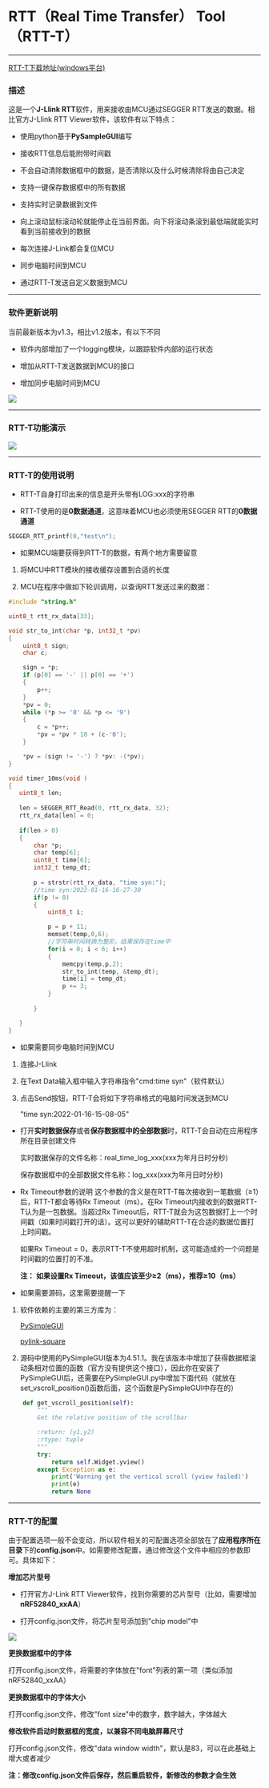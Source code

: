 # RTT（Real Time Transfer） Tool（RTT-T）
---

[RTT-T下载地址(windows平台)](https://github.com/liuhao1946/RTT-T-Project/releases)

### 描述
这是一个**J-Llink RTT**软件，用来接收由MCU通过SEGGER RTT发送的数据。相比官方J-Llink RTT Viewer软件，该软件有以下特点：
* 使用python基于**PySampleGUI**编写

* 接收RTT信息后能附带时间戳
* 不会自动清除数据框中的数据，是否清除以及什么时候清除将由自己决定
* 支持一键保存数据框中的所有数据
* 支持实时记录数据到文件
* 向上滚动鼠标滚动轮就能停止在当前界面。向下将滚动条滚到最低端就能实时看到当前接收到的数据
* 每次连接J-Link都会复位MCU
* 同步电脑时间到MCU
* 通过RTT-T发送自定义数据到MCU

---
### 软件更新说明
当前最新版本为v1.3，相比v1.2版本，有以下不同
* 软件内部增加了一个logging模块，以跟踪软件内部的运行状态

* 增加从RTT-T发送数据到MCU的接口

* 增加同步电脑时间到MCU

![](https://github.com/liuhao1946/RTT-T-Project/blob/master/image/3.png)

---
### RTT-T功能演示

![](https://github.com/liuhao1946/RTT-T-Project/blob/master/image/1.gif)

---
### RTT-T的使用说明
* RTT-T自身打印出来的信息是开头带有LOG:xxx的字符串

* RTT-T使用的是**0数据通道**，这意味着MCU也必须使用SEGGER RTT的**0数据通道**

```c
SEGGER_RTT_printf(0,"test\n");
```

* 如果MCU端要获得到RTT-T的数据，有两个地方需要留意
1. 将MCU中RTT模块的接收缓存设置到合适的长度

2. MCU在程序中做如下轮训调用，以查询RTT发送过来的数据：
```c
#include "string.h"

uint8_t rtt_rx_data[33];

void str_to_int(char *p, int32_t *pv)
{
	uint8_t sign;
	char c;

	sign = *p;
	if (p[0] == '-' || p[0] == '+')
	{
		p++;
	}
	*pv = 0;
	while (*p >= '0' && *p <= '9')
	{
		c = *p++;
		*pv = *pv * 10 + (c-'0');
	}

	*pv = (sign != '-') ? *pv: -(*pv);
}

void timer_10ms(void )
{
   uint8_t len;
    
   len = SEGGER_RTT_Read(0, rtt_rx_data, 32);
   rtt_rx_data[len] = 0;
    
   if(len > 0)
   {
       char *p;
       char temp[6];
       uint8_t time[6];
       int32_t temp_dt;
       
       p = strstr(rtt_rx_data, "time syn:");
       //time syn:2022-01-16-16-27-30
       if(p != 0)
       {
           uint8_t i;

           p = p + 11;
           memset(temp,0,6);
           //字符串时间转换为整形，结果保存在time中
           for(i = 0; i < 6; i++)
           {
               memcpy(temp,p,2);
               str_to_int(temp, &temp_dt);
               time[i] = temp_dt;
               p += 3;
           }
           
       }

   }
}
```

* 如果需要同步电脑时间到MCU
1. 连接J-Llink

2. 在Text Data输入框中输入字符串指令"cmd:time syn"（软件默认）

3. 点击Send按钮，RTT-T会将如下字符串格式的电脑时间发送到MCU

   "time syn:2022-01-16-15-08-05"  

* 打开**实时数据保存**或者**保存数据框中的全部数据**时，RTT-T会自动在应用程序所在目录创建文件

  实时数据保存的文件名称：real_time_log_xxx(xxx为年月日时分秒)
  
  保存数据框中的全部数据文件名称：log_xxx(xxx为年月日时分秒)

* Rx Timeout参数的说明
  这个参数的含义是在RTT-T每次接收到一笔数据（≥1）后，RTT-T都会等待Rx Timeout（ms）。在Rx Timeout内接收到的数据RTT-T认为是一包数据。当超过Rx Timeout后，RTT-T就会为这包数据打上一个时间戳（如果时间戳打开的话）。这可以更好的辅助RTT-T在合适的数据位置打上时间戳。
  
  如果Rx Timeout = 0，表示RTT-T不使用超时机制，这可能造成的一个问题是时间戳的位置打的不准。
  
  **注：**
  **如果设置Rx Timeout，该值应该至少≥2（ms），推荐≥10（ms）**

* 如果需要源码，这里需要提醒一下

1. 软件依赖的主要的第三方库为：

    [PySimpleGUI](https://github.com/PySimpleGUI/PySimpleGUI)
  
    [pylink-square](https://github.com/square/pylink)
  
2. 源码中使用的PySimpleGUI版本为4.51.1。我在该版本中增加了获得数据框滚动条相对位置的函数（官方没有提供这个接口），因此你在安装了PySimpleGUI后，还需要在PySimpleGUI.py中增加下面代码（就放在set_vscroll_position()函数后面，这个函数是PySimpleGUI中存在的）
```python
    def get_vscroll_position(self):
        """
        Get the relative position of the scrollbar

        :return: (y1,y2)
        :rtype: tuple
        """
        try:
            return self.Widget.yview()
        except Exception as e:
            print('Warning get the vertical scroll (yview failed)')
            print(e)
            return None
```
---

### RTT-T的配置

由于配置选项一般不会变动，所以软件相关的可配置选项全部放在了**应用程序所在目录**下的**config.json**中。如需要修改配置，通过修改这个文件中相应的参数即可。具体如下：

**增加芯片型号**
* 打开官方J-Link RTT Viewer软件，找到你需要的芯片型号（比如，需要增加**nRF52840_xxAA**）

* 打开config.json文件，将芯片型号添加到"chip model"中

![](https://github.com/liuhao1946/RTT-T-Project/blob/master/image/2.gif)

**更换数据框中的字体**

打开config.json文件，将需要的字体放在"font"列表的第一项（类似添加nRF52840_xxAA）

**更换数据框中的字体大小**

打开config.json文件，修改"font size"中的数字，数字越大，字体越大

**修改软件启动时数据框的宽度，以兼容不同电脑屏幕尺寸**

打开config.json文件，修改"data window width"，默认是83，可以在此基础上增大或者减少

**注：修改config.json文件后保存，然后重启软件，新修改的参数才会生效**




